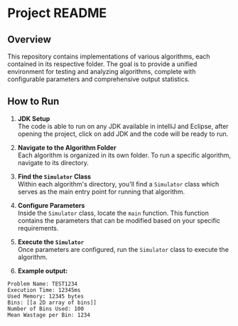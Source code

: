 # Project README

## Overview

This repository contains implementations of various algorithms, each contained in its respective folder. The goal is to provide a unified environment for testing and analyzing algorithms, complete with configurable parameters and comprehensive output statistics.

## How to Run
1. **JDK Setup**  
   The code is able to run on any JDK available in intelliJ and Eclipse, after opening the project, click on add JDK and the code will be ready to run.

2. **Navigate to the Algorithm Folder**  
   Each algorithm is organized in its own folder. To run a specific algorithm, navigate to its directory.

3. **Find the `Simulator` Class**  
   Within each algorithm's directory, you'll find a `Simulator` class which serves as the main entry point for running that algorithm.

4. **Configure Parameters**  
   Inside the `Simulator` class, locate the `main` function. This function contains the parameters that can be modified based on your specific requirements.

5. **Execute the `Simulator`**  
   Once parameters are configured, run the `Simulator` class to execute the algorithm. 

6. **Example output:**
```shell
Problem Name: TEST1234
Execution Time: 12345ms
Used Memory: 12345 bytes
Bins: [[a 2D array of bins]]
Number of Bins Used: 100
Mean Wastage per Bin: 1234